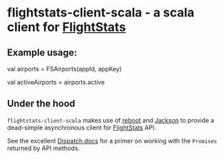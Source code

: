 # flightstats-client-scala - a scala client for [FlightStats][1]

## Example usage:

  val airports = FSAirports(appId, appKey)

  val activeAirports = airports.active

## Under the hood

`flightstats-client-scala` makes use of [reboot][2] and [Jackson][3]
to provide a dead-simple asynchronous client for [FlightStats][1] API.

See the excellent [Dispatch docs][4] for a primer on working with the
`Promises` returned by API methods.

[1]: https://developer.flightstats.com/api-docs/
[2]: https://github.com/dispatch/reboot
[3]: http://jackson.codehaus.org
[4]: http://dispatch.databinder.net/Dispatch.html
